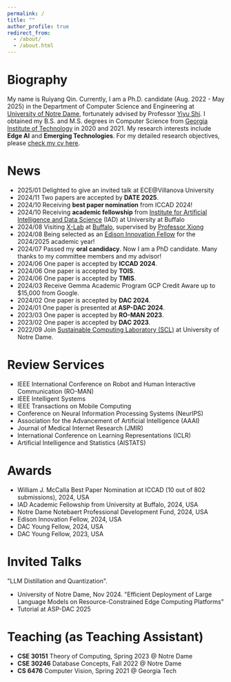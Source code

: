 ```yaml
---
permalink: /
title: ""
author_profile: true
redirect_from: 
  - /about/
  - /about.html
---
```




Biography
======
My name is Ruiyang Qin. Currently, I am a Ph.D. candidate (Aug. 2022 - May 2025) in the Department of Computer Science and Engineering at [University of Notre Dame](https://cse.nd.edu/), fortunately advised by Professor [Yiyu Shi](https://www3.nd.edu/~scl/index.html#director). I obtained my B.S. and M.S. degrees in Computer Science from [Georgia Institute of Technology](https://www.cc.gatech.edu/) in 2020 and 2021. My research interests include **Edge AI** and **Emerging Technologies**. For my detailed research objectives, please [check my cv here](https://ruiyangqin2016.github.io/Resume.pdf).


News
======
- 2025/01 Delighted to give an invited talk at ECE@Villanova University
- 2024/11 Two papers are accepted by **DATE 2025**.
- 2024/10 Receiving **best paper nomination** from ICCAD 2024!
- 2024/10 Receiving **academic fellowship** from [Institute for Artificial Intelligence and Data Science](https://www.buffalo.edu/ai-data-science.html) (IAD) at University at Buffalo
- 2024/08 Visiting [X-Lab](https://www.xlab-ub.com/) at [Buffalo](https://engineering.buffalo.edu/computer-science-engineering.html), supervised by [Professor Xiong](https://engineering.buffalo.edu/computer-science-engineering/people/faculty-directory/full-time.host.html/content/shared/engineering/computer-science-engineering/profiles/faculty/ladder/xiong-jinjun.detail.html)
- 2024/08 Being selected as an [Edison Innovation Fellow](https://ideacenter.nd.edu/se/opportunities/internships/idea-center-edison-innovation-fellowship/) for the 2024/2025 academic year!
- 2024/07 Passed my **oral candidacy**. Now I am a PhD candidate. Many thanks to my committee members and my advisor!
- 2024/06 One paper is accepted by **ICCAD 2024**.
- 2024/06 One paper is accepted by **TOIS**.
- 2024/06 One paper is accepted by **TMIS**.
- 2024/03 Receive Gemma Academic Program GCP Credit Aware up to $15,000 from Google. 
- 2024/02 One paper is accepted by **DAC 2024**.
- 2024/01 One paper is presented at **ASP-DAC 2024**.
- 2023/03 One paper is accepted by **RO-MAN 2023**.
- 2023/02 One paper is accepted by **DAC 2023**.
- 2022/09 Join [Sustainable Computing Laboratory (SCL)](https://www3.nd.edu/~scl/index.html) at University of Notre Dame.

Review Services 
======
- IEEE International Conference on Robot and Human Interactive Communication (RO-MAN)
- IEEE Intelligent Systems
- IEEE Transactions on Mobile Computing
- Conference on Neural Information Processing Systems (NeurIPS)
- Association for the Advancement of Artificial Intelligence (AAAI)
- Journal of Medical Internet Research (JMIR)
- International Conference on Learning Representations (ICLR)
- Artificial Intelligence and Statistics (AISTATS)

Awards
======
- William J. McCalla Best Paper Nomination at ICCAD (10 out of 802 submissions), 2024, USA
- IAD Academic Fellowship from University at Buffalo, 2024, USA
- Notre Dame Notebaert Professional Development Fund, 2024, USA
- Edison Innovation Fellow, 2024, USA
- DAC Young Fellow, 2024, USA
- DAC Young Fellow, 2023, USA

Invited Talks
======
"LLM Distillation and Quantization".
- University of Notre Dame, Nov 2024.
"Efficient Deployment of Large Language Models on Resource-Constrained Edge Computing Platforms"
- Tutorial at ASP-DAC 2025

Teaching (as Teaching Assistant)
======
- **CSE 30151** Theory of Computing, Spring 2023 @ Notre Dame
- **CSE 30246** Database Concepts, Fall 2022 @ Notre Dame
- **CS 6476** Computer Vision, Spring 2021 @ Georgia Tech
